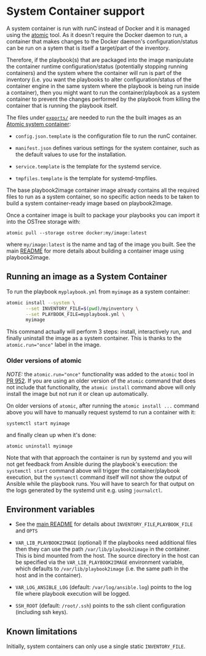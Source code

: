 # System Container support

A system container is run with runC instead of Docker and it is managed using
the [atomic](https://github.com/projectatomic/atomic/) tool.  As it doesn't
require the Docker daemon to run, a container that makes changes to the Docker
daemon's configuration/status can be run on a sytem that is itself a target/part
of the inventory.

Therefore, if the playbook(s) that are packaged into the image manipulate the
container runtime configuration/status (potentially stopping running containers)
and the system where the container will run is part of the inventory (i.e. you
want the playbooks to alter configuration/status of the container engine in the
same system where the playbook is being run inside a container), then you might
want to run the container/playbook as a system container to prevent the changes
performed by the playbook from killing the container that is running the
playbook itself.

The files under [`exports/`](exports/) are needed to run the the built images as
an [Atomic system container](http://www.projectatomic.io/blog/2016/09/intro-to-system-containers/):

* `config.json.template` is the configuration file to run the runC container.

* `manifest.json` defines various settings for the system container, such as the
  default values to use for the installation.

* `service.template` is the template for the systemd service.

* `tmpfiles.template` is the template for systemd-tmpfiles.

The base playbook2image container image already contains all the required files
to run as a system container, so no specific action needs to be taken to build a
system container-ready image based on playbook2image.

Once a container image is built to package your playbooks you can import it into
the OSTree storage with:

    atomic pull --storage ostree docker:my/image:latest

where `my/image:latest` is the name and tag of the image you built. See the main
[README](../README.md) for more details about building a container image using
playbook2image.

## Running an image as a System Container

To run the playbook `myplaybook.yml` from `myimage` as a system container:

```sh
atomic install --system \
	   --set INVENTORY_FILE=$(pwd)/myinventory \
	   --set PLAYBOOK_FILE=myplaybook.yml \
	   myimage
```

This command actually will perform 3 steps: install, interactively run, and
finally uninstall the image as a system container. This is thanks to the
`atomic.run="once"` label in the image.

### Older versions of atomic

*NOTE:* the `atomic.run="once"` functionality was added to the `atomic` tool in
 [PR 952](https://github.com/projectatomic/atomic/pull/952). If you are using an
 older version of the `atomic` command that does not include that functionality,
 the `atomic install` command above will only install the image but not run it
 or clean up automatically.

On older versions of `atomic`, after running the `atomic install ...` command
above you will have to manually request systemd to run a container with it:

    systemctl start myimage

and finally clean up when it's done:

    atomic uninstall myimage

Note that with that approach the container is run by systemd and you will not
get feedback from Ansible during the playbook's execution: the `systemctl start`
command above will trigger the container/playbook execution, but the `systemctl`
command itself will not show the output of Ansible while the playbook runs. You
will have to search for that output on the logs generated by the systemd unit
e.g. using `journalctl`.

## Environment variables

* See the [main README](../README.md) for details about
  `INVENTORY_FILE`,`PLAYBOOK_FILE` and `OPTS`

* `VAR_LIB_PLAYBOOK2IMAGE` (optional) If the playbooks need additional files
  then they can use the path `/var/lib/playbook2image` in the container. This is
  bind mounted from the host. The source directory in the host can be specified
  via the `VAR_LIB_PLAYBOOK2IMAGE` environment variable, which defaults to
  `/var/lib/playbook2image` (i.e. the same path in the host and in the
  container).

* `VAR_LOG_ANSIBLE_LOG` (default: `/var/log/ansible.log`) points to the log file
  where playbook execution will be logged.

* `SSH_ROOT` (default: `/root/.ssh`) points to the ssh client configuration
  (including ssh keys).

## Known limitations

Initially, system containers can only use a single static `INVENTORY_FILE`.
